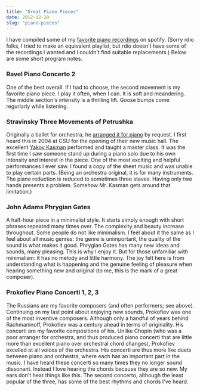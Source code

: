 ```yaml
---
title: "Great Piano Pieces"
date: 2012-12-20
slug: "piano-pieces"
---
```


I have compiled some of my [favorite piano recordings](http://open.spotify.com/user/128346620/playlist/65QbOiGs3DuWa5I6a9MjXI) on spotify. (Sorry rdio folks, I tried to make an equivalent playlist, but rdio doesn't have some of the recordings I wanted and I couldn't find suitable replacements.) Below are some short program notes.

### Ravel Piano Concerto 2

One of the best overall. If I had to choose, the second movement is my favorite piano piece. I play it often, when I can. It is soft and meandering. The middle section's intensity is a thrilling lift. Goose bumps come regurlarly while listening.

### Stravinsky Three Movements of Petrushka

Originally a ballet for orchestra, he [arranged it for piano](http://en.wikipedia.org/wiki/Trois_mouvements_de_Petrouchka) by request. I first heard this in 2004 at CSU for the opening of their new music hall. The excellent [Yakov Kasman](http://www.yakovkasman.com/) performed and taught a master class. It was the first time I saw someone stand up during a piano solo due to his own intensity and interest in the piece. One of the most exciting and helpful performances I ever saw. I found a copy of the sheet music and was unable to play certain parts. (Being an orchestra original, it is for many instruments. The piano reduction is reduced to sometimes three staves. Having only two hands presents a problem. Somehow Mr. Kasman gets around that limitation.)

### John Adams Phrygian Gates

A half-hour piece in a minimalist style. It starts simply enough with short phrases repeated many times over. The complexity and beauty increase throughout. Some people do not like minimalism. I feel about it the same as I feel about all music genres: the genre is unimportant, the quality of the sound is what makes it good. Phrygian Gates has many new ideas and sounds, many pleasing. This is why I enjoy it. But for those unfamiliar with minimalism: it has no melody and little harmony. The joy felt here is from understanding what is happening and the genuine feeling of pleasure when hearing something new and original (to me, this is the mark of a great composer).

### Prokofiev Piano Concerti 1, 2, 3

The Russians are my favorite composers (and often performers; see above). Continuing on my last point about enjoying new sounds, Prokofiev was one of the most inventive composers. Although only a handful of years behind Rachmaninoff, Prokofiev was a century ahead in terms of originality. His concerti are my favorite compositions of his. Unlike Chopin (who was a poor arranger for orchestra, and thus produced piano concerti that are little more than excellent piano over orchestral chord changes), Prokofiev excelled at all voices of the orchestra. His concerti are thus more like duets between piano and orchestra, where each has an important part in the music. I have heard these concerti so many times they no longer sound dissonant. Instead I love hearing the chords because they are so new. My ears don't hear things like this. The second concerto, although the least popular of the three, has some of the best rhythms and chords I've heard.
